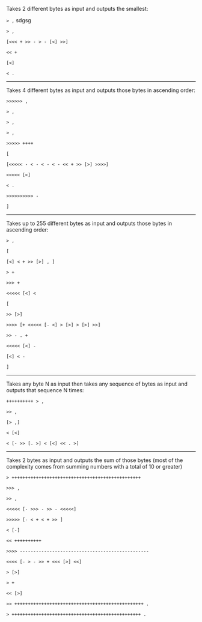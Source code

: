 Takes 2 different bytes as input and outputs the smallest: 

`> ,` sdgsg

`> ,`

`[<<< + >> - > - [<] >>]`

`<< +`

`[<]`

`< .`

-----------------------------------------------------------------------------------------------------------------------------------------
Takes 4 different bytes as input and outputs those bytes in ascending order:

`>>>>>> ,`

`> ,`

`> ,`

`> ,`

`>>>>> ++++`

`[`

`[<<<<< - < - < - < - << + >> [>] >>>>]`

`<<<<< [<]`

`< .`

`>>>>>>>>>> -`

`]`

-----------------------------------------------------------------------------------------------------------------------------------------
Takes up to 255 different bytes as input and outputs those bytes in ascending order:

`> ,`

`[`

`[<] < + >> [>] , ]`

`> +`

`>>> +`

`<<<<< [<] <`

`[`

`>> [>]`

`>>>> [+ <<<<< [- <] > [>] > [>] >>]`

`>> - . +`

`<<<<< [<] -`

`[<] < -`

`]`

-----------------------------------------------------------------------------------------------------------------------------------------
Takes any byte N as input then takes any sequence of bytes as input and outputs that sequence N times:

`++++++++++ > ,`

`>> ,`

`[> ,]`

`< [<]`

`< [- >> [. >] < [<] << . >]`

-----------------------------------------------------------------------------------------------------------------------------------------
Takes 2 bytes as input and outputs the sum of those bytes (most of the complexity comes from summing numbers with a total of 10 or greater)

`> ++++++++++++++++++++++++++++++++++++++++++++++++`

`>>> ,`

`>> ,`

`<<<<< [- >>> - >> - <<<<<]`

`>>>>> [- < + < + >> ]`

`< [-]`

`<< ++++++++++`

`>>>> ------------------------------------------------`

`<<<< [- > - >> + <<< [>] <<]`

`> [>]`

`> +`

`<< [>]`

`>> ++++++++++++++++++++++++++++++++++++++++++++++++ .`

`> ++++++++++++++++++++++++++++++++++++++++++++++++ .`
